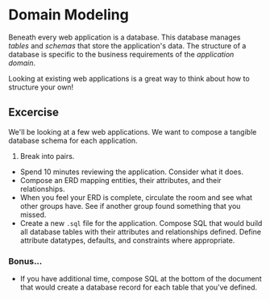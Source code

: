 # Domain Modeling

Beneath every web application is a database. This database manages *tables* and *schemas* that store the application's data. The structure of a database is specific to the business requirements of the *application domain*.

Looking at existing web applications is a great way to think about how to structure your own!

## Excercise

We'll be looking at a few web applications. We want to compose a tangible database schema for each application.

1. Break into pairs.
* Spend 10 minutes reviewing the application. Consider what it does.
* Compose an ERD mapping entities, their attributes, and their relationships.
* When you feel your ERD is complete, circulate the room and see what other groups have. See if another group found something that you missed.
* Create a new `.sql` file for the application. Compose SQL that would build all database tables with their attributes and relationships defined. Define attribute datatypes, defaults, and constraints where appropriate.

### Bonus...

* If you have additional time, compose SQL at the bottom of the document that would create a database record for each table that you've defined. 